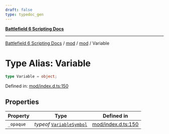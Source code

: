 ```yaml
---
draft: false
type: typedoc_gen
---
```


[**Battlefield 6 Scripting Docs**](../../../_index.md)

***

[Battlefield 6 Scripting Docs](../../../_index.md) / [mod](../../_index.md) / [mod](../_index.md) / Variable

# Type Alias: Variable

```ts
type Variable = object;
```

Defined in: [mod/index.d.ts:150](https://github.com/battlefield-portal-community/portal-docs/blob/ff09b2690670f74de7e97198022e5a97ff1161ff/generators/santiago/mod/index.d.ts#L150)

## Properties

| Property | Type | Defined in |
| ------ | ------ | ------ |
| <a id="_opaque"></a> `_opaque` | *typeof* [`VariableSymbol`](../VariableSymbol/_index.md) | [mod/index.d.ts:150](https://github.com/battlefield-portal-community/portal-docs/blob/ff09b2690670f74de7e97198022e5a97ff1161ff/generators/santiago/mod/index.d.ts#L150) |
